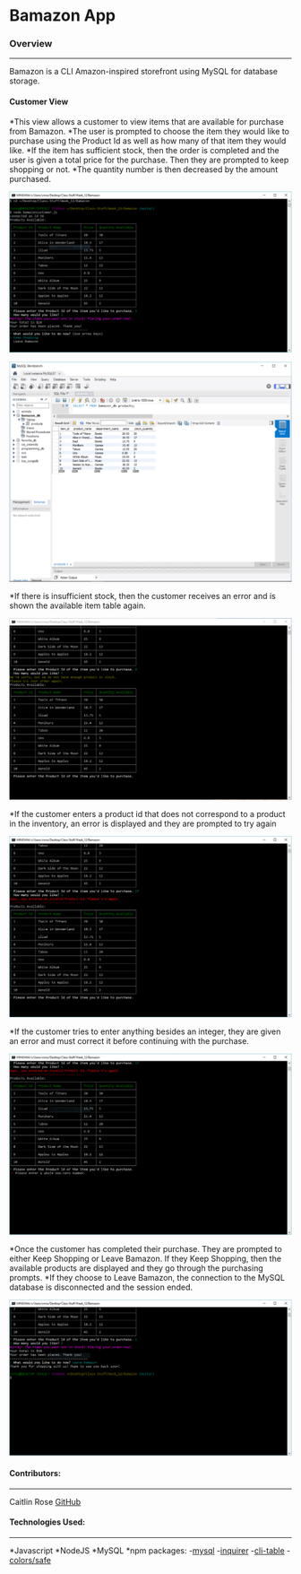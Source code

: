 # Bamazon App

### Overview
***

Bamazon is a CLI Amazon-inspired storefront using MySQL for database storage. 

#### Customer View

*This view allows a customer to view items that are available for purchase from Bamazon. 
*The user is prompted to choose the item they would like to purchase using the Product Id as well as how many of that item they would like. 
*If the item has sufficient stock, then the order is completed and the user is given a total price for the purchase. Then they are prompted to keep shopping or not.
	*The quantity number is then decreased by the amount purchased.

![Customer View](images/customercompleted.PNG)

![Taboo number decreased](images/amountdecreased.PNG)

*If there is insufficient stock, then the customer receives an error and is shown the available item table again.

![Insufficient Stock](images/insufficient.PNG)

*If the customer enters a product id that does not correspond to a product in the inventory, an error is displayed and they are prompted to try again

![Invalid Product Id](images/invalidproduct.PNG)

*If the customer tries to enter anything besides an integer, they are given an error and must correct it before continuing with the purchase.

![Not An Integer](images/NaN.PNG)

*Once the customer has completed their purchase. They are prompted to either Keep Shopping or Leave Bamazon. If they Keep Shopping, then the available products are displayed and they go through the purchasing prompts.
*If they choose to Leave Bamazon, the connection to the MySQL database is disconnected and the session ended.

![Leave Bamazon](images/leave.PNG)

#### Contributors:
***
Caitlin Rose [GitHub](https://github.com/cnrose)

#### Technologies Used:
***

*Javascript
*NodeJS
*MySQL
*npm packages:
	-[mysql](https://github.com/felixge/node-mysql)
	-[inquirer](https://github.com/SBoudrias/Inquirer.js)
	-[cli-table](https://github.com/Automattic/cli-table)
	-[colors/safe](https://github.com/Marak/colors.js)	

